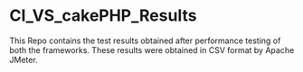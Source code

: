 # CI_VS_cakePHP_Results
This Repo contains the test results obtained after performance testing of both the frameworks.
These results were obtained in CSV format by Apache JMeter.
